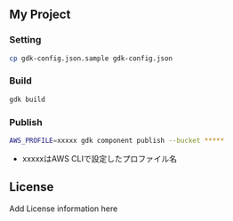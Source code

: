 ## My Project

### Setting
```bash
cp gdk-config.json.sample gdk-config.json
```

### Build
```bash
gdk build
```

### Publish
```bash
AWS_PROFILE=xxxxx gdk component publish --bucket *****
```

- xxxxxはAWS CLIで設定したプロファイル名

## License

Add License information here

